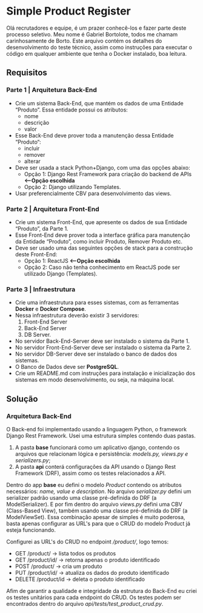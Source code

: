 # Simple Product Register

Olá recrutadores e equipe, é um prazer conhecê-los e fazer parte deste processo seletivo. Meu nome é Gabriel Bortolote, todos me chamam carinhosamente de Borto. Este arquivo contém os detalhes do desenvolvimento do teste técnico, assim como instruções para executar o código em qualquer ambiente que tenha o Docker instalado, boa leitura.

## Requisitos

### Parte 1 | Arquitetura Back-End

- Crie um sistema Back-End, que mantém os dados de uma Entidade “Produto”. Essa entidade possui os atributos:
  - nome
  - descrição
  - valor
- Esse Back-End deve prover toda a manutenção dessa Entidade “Produto“:
  - incluir
  - remover
  - alterar
- Deve ser usada a stack Python+Django, com uma das opções abaixo:
  - Opção 1: Django Rest Framework para criação do backend de APIs **<--Opção escolhida**
  - Opção 2: Django utilizando Templates.
- Usar preferencialmente CBV para desenvolvimento das views.

### Parte 2 | Arquitetura Front-End

- Crie um sistema Front-End, que apresente os dados de sua Entidade “Produto”, da Parte 1.
- Esse Front-End deve prover toda a interface gráfica para manutenção da Entidade “Produto”, como  incluir Produto, Remover Produto etc.
- Deve ser usado uma das seguintes opções de stack para a construção deste Front-End:
  - Opção 1: ReactJS **<--Opção escolhida**
  - Opção 2: Caso não tenha conhecimento em ReactJS pode ser utilizado Django (Templates).

### Parte 3 | Infraestrutura

- Crie uma infraestrutura para esses sistemas, com as ferramentas **Docker** e **Docker Compose**.
- Nessa infraestrutura deverão existir 3 servidores:
  1. Front-End Server
  2. Back-End Server
  3. DB Server.
- No servidor Back-End-Server deve ser instalado o sistema da Parte 1.
- No servidor Front-End-Server deve ser instalado o sistema da Parte 2.
- No servidor DB-Server deve ser instalado o banco de dados dos sistemas.
- O Banco de Dados deve ser **PostgreSQL**.
- Crie um README.md com instruções para instalação e inicialização dos sistemas em modo  desenvolvimento, ou seja, na máquina local.

## Solução

### Arquitetura Back-End

O Back-end foi implementado usando a linguagem Python, o framework Django Rest Framework. Usei uma estrutura simples contendo duas pastas.

1. A pasta **base** funcionará como um aplicativo django, contendo os arquivos que relacionam lógica e persistência: *models.py, views.py e serializers.py*;
2. A pasta **api** conterá configurações da API usando o Django Rest Framework (DRF), assim como os testes relacionados a API.

Dentro do app **base** eu defini o modelo *Product* contendo os atributos necessários: *name, value e description*. No arquivo *serializer.py* defini um serializer padrão usando uma classe pré-definida do DRF (a ModelSerializer). E por fim dentro do arquivo *views.py* defini uma CBV (Class-Based View), também usando uma classe pré-definida do DRF (a ModelViewSet). Essa combinação apesar de simples é muito poderosa, basta apenas configurar as URL's para que o CRUD do modelo Product já esteja funcionando.

Configurei as URL's do CRUD no endpoint */product/*, logo temos:

- GET /product/ -> lista todos os produtos
- GET /product/id/ -> retorna apenas o produto identificado
- POST /product/ -> cria um produto
- PUT /product/id/ -> atualiza os dados do produto identificado
- DELETE /product/id -> deleta o produto identificado

Afim de garantir a qualidade e integridade da estrutura do Back-End eu criei os testes unitários para cada endpoint do CRUD. Os testes podem ser encontrados dentro do arquivo *api/tests/test_product_crud.py*.
